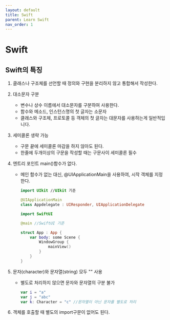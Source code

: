 ```yaml
---
layout: default
title: Swift
parent: Learn Swift
nav_order: 1
---
```


# Swift

## Swift의 특징
1. 클래스나 구조체를 선언할 때 정의와 구현을 분리하지 않고 통합해서 작성한다.
2. 대소문자 구분
    * 변수나 상수 이름에서 대소문자를 구분하여 사용한다.
    * 함수와 메소드, 인스턴스명의 첫 글자는 소문자
    * 클래스와 구조체, 프로토콜 등 객체의 첫 글자는 대문자를 사용하는게 일반적입니다.
3. 세미콜론 생략 가능
    * 구문 끝에 세미콜론 마감을 하지 않아도 된다.
    * 한줄에 두개이상의 구문을 작성할 때는 구문사이 세미콜론 필수
4. 엔트리 포인트 main()함수가 없다.
    * 메인 함수가 없는 대신, @UIApplicationMain을 사용하여, 시작 객체를 지정한다.
        ```swift
        import UIkit //UIkit 기준

        @UIApplicationMain
        class Appdelegate : UIResponder, UIApplicationDelegate
        ```
        ```swift
        import SwiftUI

        @main //SwiftUI 기준

        struct App : App {
            var body: some Scene {
                WindowGroup {
                    mainView()
                }
            }
        }
        ```

5. 문자(character)와 문자열(string) 모두 "" 사용
    * 별도로 처리하지 않으면 문자와 문자열의 구분 불가
        ```swift
        var i = "a"
        var j = "abc"
        var k: Character = "c" //문자열이 아닌 문자를 별도로 처리
        ```
6. 객체를 호출할 때 별도의 import구문이 없어도 된다.